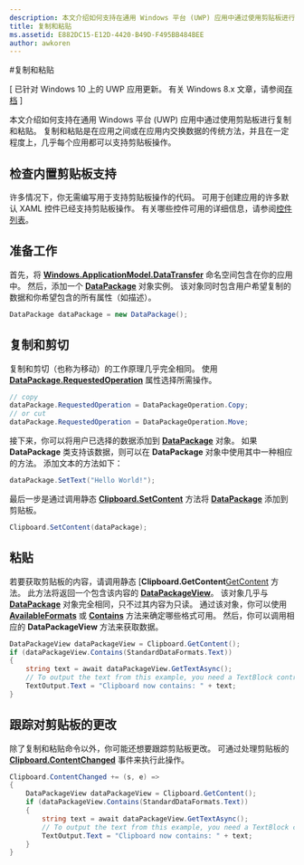 ```yaml
---
description: 本文介绍如何支持在通用 Windows 平台 (UWP) 应用中通过使用剪贴板进行复制和粘贴。
title: 复制和粘贴
ms.assetid: E882DC15-E12D-4420-B49D-F495BB484BEE
author: awkoren
---
```

#复制和粘贴

\[ 已针对 Windows 10 上的 UWP 应用更新。 有关 Windows 8.x 文章，请参阅[存档](http://go.microsoft.com/fwlink/p/?linkid=619132) \]


本文介绍如何支持在通用 Windows 平台 (UWP) 应用中通过使用剪贴板进行复制和粘贴。 复制和粘贴是在应用之间或在应用内交换数据的传统方法，并且在一定程度上，几乎每个应用都可以支持剪贴板操作。

## 检查内置剪贴板支持


许多情况下，你无需编写用于支持剪贴板操作的代码。 可用于创建应用的许多默认 XAML 控件已经支持剪贴板操作。 有关哪些控件可用的详细信息，请参阅[控件列表][ControlsList]。

## 准备工作

首先，将 [**Windows.ApplicationModel.DataTransfer**][DataTransfer] 命名空间包含在你的应用中。 然后，添加一个 [**DataPackage**][DataPackage] 对象实例。 该对象同时包含用户希望复制的数据和你希望包含的所有属性（如描述）。

<!-- For some reason, the snippets in this file are all inline in the WDCML topic. Suggest moving to VS project with rest of snippets. -->
```cs
DataPackage dataPackage = new DataPackage();
```

## 复制和剪切

复制和剪切（也称为移动）的工作原理几乎完全相同。 使用 [**DataPackage.RequestedOperation**][RequestedOperation] 属性选择所需操作。

```cs
// copy 
dataPackage.RequestedOperation = DataPackageOperation.Copy;
// or cut
dataPackage.RequestedOperation = DataPackageOperation.Move;
```

接下来，你可以将用户已选择的数据添加到 [**DataPackage**][DataPackage] 对象。 如果 **DataPackage** 类支持该数据，则可以在 **DataPackage** 对象中使用其中一种相应的方法。 添加文本的方法如下：

```cs
dataPackage.SetText("Hello World!");
```

最后一步是通过调用静态 [**Clipboard.SetContent**][SetContent] 方法将 [**DataPackage**][DataPackage] 添加到剪贴板。

```cs
Clipboard.SetContent(dataPackage);
```
## 粘贴

若要获取剪贴板的内容，请调用静态 [**Clipboard.GetContent**[GetContent] 方法。 此方法将返回一个包含该内容的 [**DataPackageView**][DataPackageView]。 该对象几乎与 [**DataPackage**][DataPackage] 对象完全相同，只不过其内容为只读。 通过该对象，你可以使用 [**AvailableFormats**][AvailableFormats] 或 [**Contains**][Contains] 方法来确定哪些格式可用。 然后，你可以调用相应的 **DataPackageView** 方法来获取数据。

```cs
DataPackageView dataPackageView = Clipboard.GetContent();
if (dataPackageView.Contains(StandardDataFormats.Text))
{
    string text = await dataPackageView.GetTextAsync();
    // To output the text from this example, you need a TextBlock control
    TextOutput.Text = "Clipboard now contains: " + text;
}
```

## 跟踪对剪贴板的更改

除了复制和粘贴命令以外，你可能还想要跟踪剪贴板更改。 可通过处理剪贴板的 [**Clipboard.ContentChanged**][ContentChanged] 事件来执行此操作。

```cs
Clipboard.ContentChanged += (s, e) => 
{
    DataPackageView dataPackageView = Clipboard.GetContent();
    if (dataPackageView.Contains(StandardDataFormats.Text))
    {
        string text = await dataPackageView.GetTextAsync();
        // To output the text from this example, you need a TextBlock control
        TextOutput.Text = "Clipboard now contains: " + text;
    }
}
```

<!-- LINKS --> 
[DataTransfer]: https://msdn.microsoft.com/en-us/library/windows/apps/windows.applicationmodel.datatransfer.aspx 
[DataPackage]: https://msdn.microsoft.com/en-us/library/windows/apps/windows.applicationmodel.datatransfer.datapackage.aspx 
[DataPackageView]: https://msdn.microsoft.com/en-us/library/windows/apps/windows.applicationmodel.datatransfer.datapackageview.aspx
[DataPackagePropertySet]: https://msdn.microsoft.com/en-us/library/windows/apps/windows.applicationmodel.datatransfer.datapackagepropertyset.aspx 
[DataRequest]: https://msdn.microsoft.com/en-us/library/windows/apps/windows.applicationmodel.datatransfer.datarequest.aspx 
[DataRequested]: https://msdn.microsoft.com/en-us/library/windows/apps/windows.applicationmodel.datatransfer.datatransfermanager.datarequested.aspx 
[FailWithDisplayText]: https://msdn.microsoft.com/en-us/library/windows/apps/windows.applicationmodel.datatransfer.datarequest.failwithdisplaytext.aspx
[ShowShareUi]: https://msdn.microsoft.com/en-us/library/windows/apps/windows.applicationmodel.datatransfer.datatransfermanager.showshareui.aspx
[RequestedOperation]: https://msdn.microsoft.com/en-us/library/windows/apps/windows.applicationmodel.datatransfer.datapackage.requestedoperation.aspx 
[ControlsList]: https://msdn.microsoft.com/en-us/library/windows/apps/xaml/mt185406.aspx 
[SetContent]: https://msdn.microsoft.com/en-us/library/windows/apps/xaml/windows.applicationmodel.datatransfer.clipboard.setcontent.aspx 
[GetContent]: https://msdn.microsoft.com/en-us/library/windows/apps/xaml/windows.applicationmodel.datatransfer.clipboard.getcontent.aspx
[AvailableFormats]: https://msdn.microsoft.com/en-us/library/windows/apps/windows.applicationmodel.datatransfer.datapackageview.availableformats.aspx 
[Contains]: https://msdn.microsoft.com/en-us/library/windows/apps/windows.applicationmodel.datatransfer.datapackageview.contains.aspx
[ContentChanged]: https://msdn.microsoft.com/en-us/library/windows/apps/xaml/windows.applicationmodel.datatransfer.clipboard.contentchanged.aspx 



<!--HONumber=May16_HO2-->


